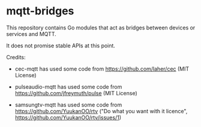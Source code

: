 # mqtt-bridges

This repository contains Go modules that act as bridges between devices or services and MQTT.

It does not promise stable APIs at this point. 

Credits:

- cec-mqtt has used some code from https://github.com/laher/cec (MIT License)

- pulseaudio-mqtt has used some code from https://github.com/jfreymuth/pulse (MIT License)

- samsungtv-mqtt has used some code from https://github.com/YuukanOO/rtv ("Do what you want with it licence", https://github.com/YuukanOO/rtv/issues/1)